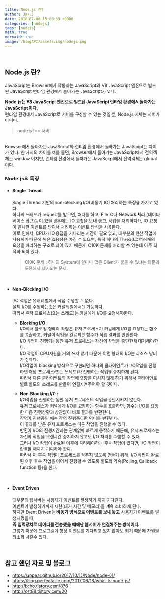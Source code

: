 ```yaml
---
title: Node.js 란?
author: Jay.J
date: 2018-07-08 15:00:39 +0900
categories: [nodejs]
tags: [nodejs]
math: true
mermaid: true
image: /blogAPI/assets/img/nodejs.png
---
```


<br>

## Node.js 란?

JavaScript는 Browser에서 작동하는 JavaScript와 V8 JavaScript 엔진으로 빌드된 JavaScript 런타임 환경에서 돌아가는 JavaScript가 있다.  
  
<b>Node.js는 V8 JavaScript 엔진으로 빌드된 JavaScript 런타임 환경에서 돌아가는 JavaScript 이다.</b>  
런타임 환경에서 JavaScript로 서버를 구성할 수 있는 것일 뿐, Node.js 자체는 서버가 아니다.  
> node.js !== 서버  

<br>
Browser에서 돌아가는 JavaScript와 런타임 환경에서 돌아가는 JavaScript는 차이가 있다.  
한 가지의 차이를 예를 들면,  
Browser에서 돌아가는 JavaScript에서 전역객체는 window 이지만,  
런타임 환경에서 돌아가는 JavaScript에서 전역객체는 global 이다.  
  
<br>

### Node.js의 특징


- #### Single Thread  
    Single Thread 기반의 non-blocking I/O(비동기 IO) 처리하는 특징을 가지고 있다.  
    하나의 쓰레드가 request를 받으면, 처리를 하고, File IO나 Network 처리 (데이타 베이스 접근)등이 있을 경우에는 IO 요청을 보내 놓고, 작업을 처리하다가, IO 요청이 끝나면 이벤트를 받아서 처리하는 이벤트 방식을 사용한다.  
    이로 인해서, CPU가 IO 응답을 기다리는 시간이 필요 없고, 대부분의 연산 작업에 사용되기 때문에 높은 효용성을 가질 수 있으며, 특히 하나의 Thread로 여러개의 요청을 처리하는 구조로 되어 있기 때문에, C10K 문제를 처리할 수 있는데 아주 최적화 되어 있다.  
    > C10K 문제 : 하나의 System에 얼마나 많은 Client가 붙을 수 있냐는 의문과 도전에서 제기되는 문제.  

<br>

- #### Non-Blocking I/O  
    I/O 작업은 유저레벨에서 직접 수행할 수 없다.  
    실제 I/O를 수행하는것은 커널레벨에서만 가능하다.  
    따라서 유저 프로세스(또는 쓰레드)는 커널에게 I/O를 요청해야한다.  
    
    - <b>Blocking I/O :</b>  
    I/O에서 블로킹 형태의 작업은 유저 프로세스가 커널에게 I/O를 요청하는 함수를 호출하고, 커널이 작업을 완료되면 함수가 작업 결과를 반환한다.  
    I/O 작업이 진행되는동안 유저 프로세스는 자신의 작업을 중단한채 대기해야한다.  
    I/O 작업이 CPU자원을 거의 쓰지 않기 때문에 이런 형태의 I/O는 리소스 낭비가 심하다.  
    I/O작업이 blocking 방식으로 구현되면 하나의 클라이언트가 I/O작업을 진행하면 해당 프로세스(또는 쓰레드)가 진행하는 작업을 중지하게 된다.  
    따라서 다른 클라이언트의 작업에 영향을 미치지 않게 하기 위해서 클라이언트 별로 별도의 쓰레드를 만들어 연결시켜주어야 할 것이다.  
    
    - <b>Non-Blocking I/O :</b>  
    I/O작업을 진행하는 동안 유저 프로세스의 작업을 중단시키지 않는다.  
    유저 프로세스가 커널에게 I/O를 요청하는 함수를 호출하면, 함수는 I/O를 요청한 다음 진행상황과 상관없이 바로 결과를 반환한다.  
    작업이 진행중일 때는 작업 진행중이란 의미를 반환한다.  
    이 결과를 받은 유저 프로세스는 다른 작업을 진행할 수 있다.  
    반환이 I/O의 진행시간과는 관계없이 빠르게 동작하기 때문에, 유저 프로세스는 자신의 작업을 오랜시간 중지하지 않고도 I/O 처리를 수행할 수 있다.  
    그러나 I/O 작업이 완료된 이후에 처리해야하는 후속 작업이 있다면, I/O 작업이 완료될 때까지 기다려야 한다.  
    따라서 이 후속 작업이 프로세스를 멈추지 않도록 만들기 위해, I/O 작업이 완료된 이후 후속 작업을 이어서 진행할 수 있도록 별도의 약속(Polling, Callback function 등)을 한다.  

<br>

- #### Event Driven   
    대부분의 웹서버는 사용자가 이벤트를 발생하기 까지 기다린다.  
    이벤트가 발생하기까지 자원(대기 시간 및 메모리)을 계속 소비하게 된다.  
    하지만 Event Driven는 <b>비동기 방식으로 이벤트를 보내 놓고</b> 사용자가 이벤트를 발생시켰을 때,  
    <b>즉 입력장치로 데이터를 전송했을 때에만 웹서버가 연결해주는 방식이다.</b>  
    그렇기 때문에 프로그램이 항상 이벤트를 기다리고 있지 않아도 되기 때문에 자원을 최소화 시킬수 있다.  
    

<br>

## 참고 했던 자료 및 블로그  

 - <a href="https://appear.github.io/2017/10/15/Node/node-01/" target="_blank">https://appear.github.io/2017/10/15/Node/node-01/</a>
 - <a href="https://blog.perfectacle.com/2017/06/18/what-is-node-js/" target="_blank">https://blog.perfectacle.com/2017/06/18/what-is-node-js/</a>
 - <a href="http://bcho.tistory.com/876" target="_blank">http://bcho.tistory.com/876</a>
 - <a href="http://ozt88.tistory.com/20" target="_blank">http://ozt88.tistory.com/20</a>

